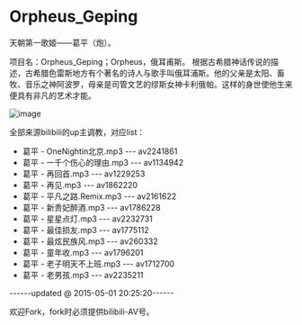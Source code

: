 # Orpheus_Geping
天朝第一歌姬——葛平（炮）。

项目名：Orpheus_Geping；Orpheus，俄耳甫斯。
根据古希腊神话传说的描述，古希腊色雷斯地方有个著名的诗人与歌手叫俄耳浦斯。他的父亲是太阳、畜牧、音乐之神阿波罗，母亲是司管文艺的缪斯女神卡利俄帕。这样的身世使他生来便具有非凡的艺术才能。

![image](http://img5.douban.com/view/status/raw/public/47434d14a844358.jpg)

全部来源bilibili的up主调教，对应list：

* 葛平 - OneNightin北京.mp3 --- av2241861
* 葛平 - 一千个伤心的理由.mp3 --- av1134942
* 葛平 - 再回首.mp3 --- av1229253
* 葛平 - 再见.mp3 --- av1862220
* 葛平 - 平凡之路.Remix.mp3 --- av2161622
* 葛平 - 新贵妃醉酒.mp3 --- av1786228
* 葛平 - 星星点灯.mp3 --- av2232731
* 葛平 - 最佳损友.mp3 --- av1775112
* 葛平 - 最炫民族风.mp3 --- av260332
* 葛平 - 童年收.mp3 --- av1796201
* 葛平 - 老子明天不上班.mp3 --- av1712700
* 葛平 - 老男孩.mp3 --- av2235211

------updated @ 2015-05-01 20:25:20------

欢迎Fork，fork时必须提供bilibili-AV号。
